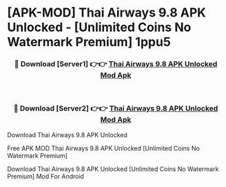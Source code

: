 # [APK-MOD] Thai Airways 9.8 APK Unlocked - [Unlimited Coins No Watermark Premium] 1ppu5



<div align="center">
<h3>🔴 Download [Server1] 👉👉 <a href="https://momento.my/?title=Thai_Airways_9.8_APK_Unlocked">Thai Airways 9.8 APK Unlocked Mod Apk</a></h3><br>

<h3>🔴 Download [Server2] 👉👉 <a href="https://momento.my/?title=Thai_Airways_9.8_APK_Unlocked">Thai Airways 9.8 APK Unlocked Mod Apk</a></h3>
</div>



Download Thai Airways 9.8 APK Unlocked 

Free APK MOD Thai Airways 9.8 APK Unlocked [Unlimited Coins No Watermark Premium]

Download Thai Airways 9.8 APK Unlocked [Unlimited Coins No Watermark Premium] Mod For Android
